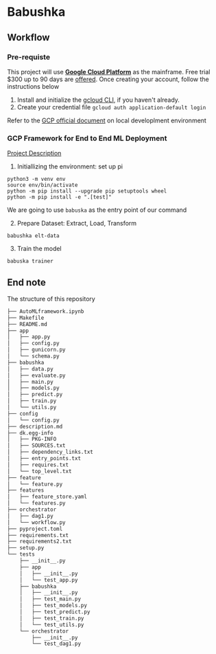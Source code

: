 # Babushka

## Workflow

### Pre-requiste

This project will use [**Google Cloud Platform**](https://cloud.google.com/) as the mainframe. Free trial $300 up to 90 days are [offered](https://cloud.google.com/free). Once creating your account, follow the instructions below

 1. Install and initialize the [gcloud CLI](https://cloud.google.com/sdk/docs/install), if you haven't already.
2. Create your credential file ```gcloud auth application-default login```

Refer to the [GCP official document](https://cloud.google.com/docs/authentication/provide-credentials-adc#local-dev
) on local developlment environment

### GCP Framework for End to End ML Deployment

[Project Description](https://github.com/kwdaisuke/GCP_ML/blob/main/description.md)

1. Initiallizing the environment: set up pi
```
python3 -m venv env
source env/bin/activate
python -m pip install --upgrade pip setuptools wheel
python -m pip install -e ".[test]"
```

We are going to use `babuska` as the entry point of our command

2. Prepare Dataset: Extract, Load, Transform
```
babushka elt-data
```

3. Train the model
```
babuska trainer
```



## End note

The structure of this repository
```bash
├── AutoMLframework.ipynb
├── Makefile
├── README.md
├── app
│   ├── app.py
│   ├── config.py
│   ├── gunicorn.py
│   └── schema.py
├── babushka
│   ├── data.py
│   ├── evaluate.py
│   ├── main.py
│   ├── models.py
│   ├── predict.py
│   ├── train.py
│   └── utils.py
├── config
│   └── config.py
├── description.md
├── dk.egg-info
│   ├── PKG-INFO
│   ├── SOURCES.txt
│   ├── dependency_links.txt
│   ├── entry_points.txt
│   ├── requires.txt
│   └── top_level.txt
├── feature
│   └── feature.py
├── features
│   ├── feature_store.yaml
│   └── features.py
├── orchestrator
│   ├── dag1.py
│   └── workflow.py
├── pyproject.toml
├── requirements.txt
├── requirements2.txt
├── setup.py
└── tests
    ├── __init__.py
    ├── app
    │   ├── __init__.py
    │   └── test_app.py
    ├── babushka
    │   ├── __init__.py
    │   ├── test_main.py
    │   ├── test_models.py
    │   ├── test_predict.py
    │   ├── test_train.py
    │   └── test_utils.py
    └── orchestrator
        ├── __init__.py
        └── test_dag1.py
```